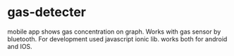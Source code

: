 # gas-detecter
mobile app shows gas concentration on graph. Works with gas sensor by bluetooth. 
For development used javascript ionic lib. works both for android and IOS. 
